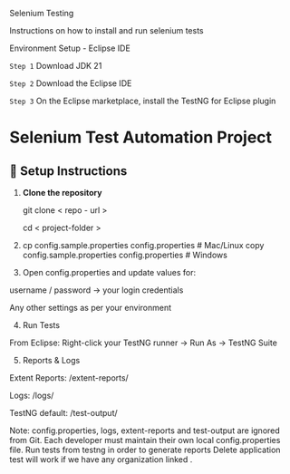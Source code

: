 Selenium Testing

Instructions on how to install and run selenium tests

Environment Setup - Eclipse IDE

`Step 1` Download JDK 21

`Step 2` Download the Eclipse IDE

`Step 3` On the Eclipse marketplace, install the TestNG for Eclipse plugin

# Selenium Test Automation Project

## 🚀 Setup Instructions

1. **Clone the repository**

   git clone < repo - url >

   cd < project-folder >

2. cp config.sample.properties config.properties # Mac/Linux
   copy config.sample.properties config.properties # Windows

3. Open config.properties and update values for:

username / password → your login credentials

Any other settings as per your environment

4. Run Tests

From Eclipse: Right-click your TestNG runner → Run As → TestNG Suite

5. Reports & Logs

Extent Reports: /extent-reports/

Logs: /logs/

TestNG default: /test-output/

Note: config.properties, logs, extent-reports and test-output are ignored from Git.
Each developer must maintain their own local config.properties file.
Run tests from testng in order to generate reports
Delete application test will work if we have any organization linked .
